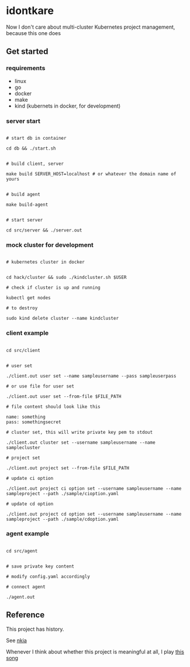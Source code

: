 # idontkare

Now I don't care about multi-cluster Kubernetes project management, because this one does 





## Get started

### requirements

- linux
- go
- docker
- make
- kind (kubernets in docker, for development)

### server start

```shell

# start db in container

cd db && ./start.sh


# build client, server

make build SERVER_HOST=localhost # or whatever the domain name of yours


# build agent 

make build-agent


# start server 

cd src/server && ./server.out

```

### mock cluster for development

```shell

# kubernetes cluster in docker


cd hack/cluster && sudo ./kindcluster.sh $USER

# check if cluster is up and running

kubectl get nodes

# to destroy

sudo kind delete cluster --name kindcluster

```


### client example

```shell

cd src/client


# user set

./client.out user set --name sampleusername --pass sampleuserpass

# or use file for user set

./client.out user set --from-file $FILE_PATH

# file content should look like this

name: something
pass: somethingsecret

# cluster set, this will write private key pem to stdout

./client.out cluster set --username sampleusername --name samplecluster

# project set 

./client.out project set --from-file $FILE_PATH

# update ci option

./client.out project ci option set --username sampleusername --name sampleproject --path ./sample/cioption.yaml

# update cd option

./client.out project cd option set --username sampleusername --name sampleproject --path ./sample/cdoption.yaml

```

### agent example

```shell

cd src/agent


# save private key content 

# modify config.yaml accordingly

# connect agent

./agent.out

```




## Reference

This project has history.

See [nkia](https://github.com/OKESTRO-AIDevOps/nkia)

Whenever I think about whether this project is meaningful at all, I play [this song](https://www.youtube.com/watch?v=GVKRqIDS3WY) 